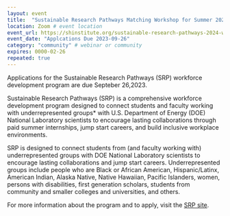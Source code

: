 ```yaml
---
layout: event
title:  "Sustainable Research Pathways Matching Workshop for Summer 2024"
location: Zoom # event location
event_url: https://shinstitute.org/sustainable-research-pathways-2024-workshop/# optional
event_date: "Applcations Due 2023-09-26"
category: "community" # webinar or community
expires: 0000-02-26
repeated: true
---
```


Applications for the Sustainable Research Pathways (SRP) workforce development program are due Septeber 26,2023.

Sustainable Research Pathways (SRP) is a comprehensive workforce development program designed to connect students and faculty working with underrepresented groups* with U.S. Department of Energy (DOE) National Laboratory scientists to encourage lasting collaborations through paid summer internships, jump start careers, and build inclusive workplace environments.

SRP is designed to connect students from (and faculty working with) underrepresented groups with DOE National Laboratory scientists to encourage lasting collaborations and jump start careers. Underrepresented groups include people who are Black or African American, Hispanic/Latinx, American Indian, Alaska Native, Native Hawaiian, Pacific Islanders, women, persons with disabilities, first generation scholars, students from community and smaller colleges and universities, and others.

For more information about the program and to apply, visit the [SRP site](https://shinstitute.org/sustainable-research-pathways-2024-workshop/).


